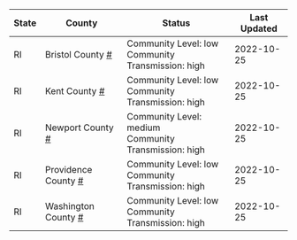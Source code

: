 State | County | Status | Last Updated
--- | --- | --- | --- 
RI | Bristol County <a href="#bristol_county">#</a> | <a name="bristol_county"></a>Community Level: low<br/>Community Transmission: high | 2022-10-25
RI | Kent County <a href="#kent_county">#</a> | <a name="kent_county"></a>Community Level: low<br/>Community Transmission: high | 2022-10-25
RI | Newport County <a href="#newport_county">#</a> | <a name="newport_county"></a>Community Level: medium<br/>Community Transmission: high | 2022-10-25
RI | Providence County <a href="#providence_county">#</a> | <a name="providence_county"></a>Community Level: low<br/>Community Transmission: high | 2022-10-25
RI | Washington County <a href="#washington_county">#</a> | <a name="washington_county"></a>Community Level: low<br/>Community Transmission: high | 2022-10-25
